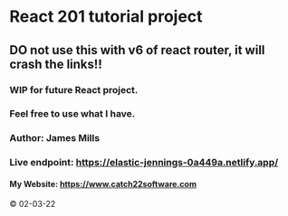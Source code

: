 # React 201 tutorial project

## DO not use this with v6 of react router, it will crash the links!!

### WIP for future React project.

### Feel free to use what I have.

### Author: James Mills

### Live endpoint: https://elastic-jennings-0a449a.netlify.app/
#### My Website: https://www.catch22software.com

&copy; 02-03-22
